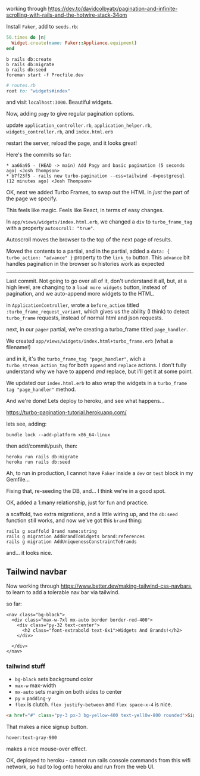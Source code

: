 working through https://dev.to/davidcolbyatx/pagination-and-infinite-scrolling-with-rails-and-the-hotwire-stack-34om

Install `Faker`, add to `seeds.rb`:

```ruby
50.times do |n|
  Widget.create(name: Faker::Appliance.equipment)
end
```

```
b rails db:create
b rails db:migrate
b rails db:seed
foreman start -f Procfile.dev
```

```ruby
# routes.rb
root to: "widgets#index"
```

and visit `localhost:3000`. Beautiful widgets.

Now, adding `pagy` to give regular pagination options.

update `application_controller.rb`, `application_helper.rb`, `widgets_controller.rb`, and `index.html.erb`

restart the server, reload the page, and it looks great!

Here's the commits so far:
```shell
* aa66a95 - (HEAD -> main) Add Pagy and basic pagination (5 seconds ago) <Josh Thompson>
* b7f23f5 - rails new turbo-pagination --css=tailwind -d=postgresql (12 minutes ago) <Josh Thompson>
```

OK, next we added Turbo Frames, to swap out the HTML in _just_ the part of the page we specify.

This feels like magic. Feels like React, in terms of easy changes.

In `app/views/widgets/index.html.erb`, we changed a `div` to `turbo_frame_tag` with a property `autoscroll: "true"`. 

Autoscroll moves the browser to the top of the next page of results.

Moved the contents to a partial, and in the partial, added a `data: { turbo_action: "advance" }` property to the `link_to` button. This `advance` bit handles pagination in the browser so histories work as expected

------------------

Last commit. Not going to go over all of it, don't understand it all, but, at a high level, are changing to a `load more widgets` button, instead of pagination, and we auto-append more widgets to the HTML. 

in `ApplicationController`, wrote a `before_action` titled `:turbo_frame_request_variant`, which gives us the ability (I think) to detect `turbo_frame` requests, instead of normal html and json requests.

next, in our `pager` partial, we're creating a turbo_frame titled `page_handler`. 

We created `app/views/widgets/index.html+turbo_frame.erb` (what a filename!)

and in it, it's the `turbo_frame_tag "page_handler"`, wich a `turbo_stream_action_tag` for both `append` and `replace` actions. I don't fully understand why we have to append _and_ replace, but i'll get it at some point. 

We updated our `index.html.erb` to also wrap the widgets in a `turbo_frame tag "page_handler"` method.

And we're done! Lets deploy to heroku, and see what happens...

https://turbo-pagination-tutorial.herokuapp.com/

lets see, adding:

```
bundle lock --add-platform x86_64-linux
```

then add/commit/push, then:

```
heroku run rails db:migrate
heroku run rails db:seed
```

Ah, to run in production, I cannot have `Faker` inside a `dev` or `test` block in my Gemfile...

Fixing that, re-seeding the DB, and... I think we're in a good spot.

OK, added a 1:many relationship, just for fun and practice.

a scaffold, two extra migrations, and a little wiring up, and the `db:seed` function still works, and now we've got this `brand` thing:

```
rails g scaffold Brand name:string
rails g migration AddBrandToWidgets brand:references
rails g migration AddUniquenessConstraintToBrands
```

and... it looks nice.

## Tailwind navbar

Now working through https://www.better.dev/making-tailwind-css-navbars, to learn to add a tolerable nav bar via tailwind.

so far:

```HTML+ERB
<nav class="bg-black">
  <div class="max-w-7xl mx-auto border border-red-400">
    <div class="py-32 text-center">
      <h2 class="font-extrabold text-6x1">Widgets And Brands!</h2>
    </div>
    
  </div>
</nav>
```

### tailwind stuff

- `bg-black` sets background color
- `max-w` max-width
- `mx-auto` sets margin on both sides to center
- `py` = `padding-y`
- `flex` is clutch. `flex justify-between` and `flex space-x-4` is nice.

```html
<a href="#" class="py-3 px-3 bg-yellow-400 text-yell0w-800 rounded">Signup</a>
```

That makes a nice signup button.

```
hover:text-gray-900
```

makes a nice mouse-over effect.

OK, deployed to heroku - cannot run rails console commands from this wifi network, so had to log onto heroku and run from the web UI. 

